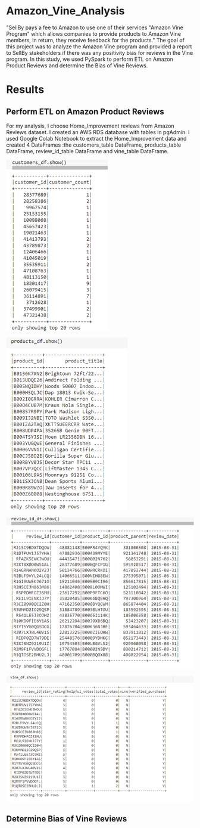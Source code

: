 # Amazon_Vine_Analysis

"SellBy pays a fee to Amazon to use one of their services "Amazon Vine Program" which allows companies to provide products to Amazon Vine members, in return, they receive feedback for the products."
The goal of this project was to analyze the Amazon Vine program and provided a report to SellBy stakeholders if there was any positivity bias for reviews in the Vine program. 
In this study, we used PySpark to perform ETL on Amazon Product Reviews and determine the Bias of Vine Reviews.

# Results

## Perform ETL on Amazon Product Reviews

For my analysis, I choose Home_Improvement reviews from Amazon Reviews dataset. I created an AWS RDS database with tables in pgAdmin. I used Google Colab Notebook to extract the Home_Improvement data and created  4 DataFrames :the customers_table DataFrame, products_table DataFrame, review_id_table DataFrame and vine_table DataFrame.

![Cust](https://github.com/assaci/Amazon_Vine_Analysis/blob/main/pict/Cust.PNG?raw=true)

![Prod](https://github.com/assaci/Amazon_Vine_Analysis/blob/main/pict/Prod.PNG?raw=true)

![review](https://github.com/assaci/Amazon_Vine_Analysis/blob/main/pict/review.PNG?raw=true)

![vine](https://github.com/assaci/Amazon_Vine_Analysis/blob/main/pict/vine.PNG?raw=true)

## Determine Bias of Vine Reviews


